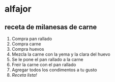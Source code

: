 # alfajor

## receta de milanesas de carne

1. Compra pan rallado
2. Compra carne
3. Compra huevos
4. Mezcla la carne con la yema y la clara del huevo
5. Se le pone el pan rallado a la carne
6. Freir la carne con el pan rallado
7. Agregar todos los condimentos a tu gusto
8. *Receta lista!*
